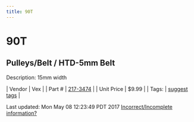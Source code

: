 ```yaml
---
title: 90T
---
```


# 90T
## Pulleys/Belt / HTD-5mm Belt
Description: 	15mm width 

| Vendor | Vex | 
| Part # | [217-3474](http://www.vexrobotics.com/vexpro/motion/belts-and-pulleys/htdbelts15.html) | 
| Unit Price | $9.99 | 
| Tags: | [suggest tags](https://docs.google.com/forms/d/e/1FAIpQLSeWyY8v3RgOty-MyWmh9U0iivNYN_molChYyS-0U-o-kOAv_g/viewform) | 

Last updated: Mon May 08 12:23:49 PDT 2017
 [Incorrect/Incomplete information?](https://docs.google.com/forms/d/e/1FAIpQLSeWyY8v3RgOty-MyWmh9U0iivNYN_molChYyS-0U-o-kOAv_g/viewform)